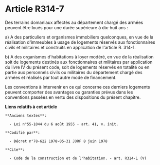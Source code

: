 # Article R314-7

Des terrains domaniaux affectés au département chargé des armées peuvent être loués pour une durée supérieure à dix-huit
ans : 

a) A des particuliers et organismes immobiliers quelconques, en vue de la réalisation d'immeubles à usage de logements
réservés aux fonctionnaires civils et militaires et construits en application de l'article R. 314-1. 

b) A des organismes d'habitations à loyer modéré, en vue de la réalisation soit de logements destinés aux fonctionnaires et
militaires par application du livre IV du présent code, soit de logements réservés en totalité ou en partie aux personnels
civils ou militaires du département chargé des armées et réalisés par tout autre mode de financement. 

Les conventions à intervenir en ce qui concerne ces derniers logements peuvent comporter des avantages ou garanties prévus
dans les conventions passées en vertu des dispositions du présent chapitre.

**Liens relatifs à cet article**

	**Anciens textes**:

	  - Loi n°55-1044 du 6 août 1955 - art. 41, v. init.

	**Codifié par**:

	  - Décret n°78-622 1978-05-31 JORF 8 juin 1978

	**Cite**:

	  - Code de la construction et de l'habitation. - art. R314-1 (V)
